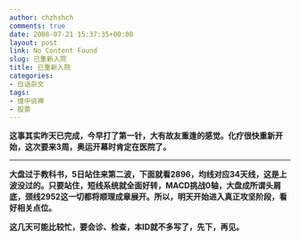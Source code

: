 ```yaml
---
author: chzhshch
comments: true
date: 2008-07-21 15:37:35+00:00
layout: post
link: No Content Found
slug: 已重新入院
title: 已重新入院
categories:
- 白话杂文
tags:
- 缠中说禅
- 股票
---
```


			

**这事其实昨天已完成，今早打了第一针，大有故友重逢的感觉。化疗很快重新开始，这次要来3周，奥运开幕时肯定在医院了。**

** **

**大盘过于教科书，5日站住来第二波，下面就看2896，均线对应34天线，这是上波没过的。只要站住，短线系统就全面好转，MACD挑战0轴，大盘成所谓头肩底，颈线2952这一切都将顺理成章展开。所以，明天开始进入真正攻坚阶段，看好相关点位。**

**这几天可能比较忙，要会诊、检查，本ID就不多写了，先下，再见。**

